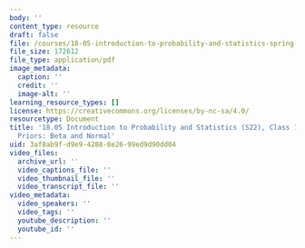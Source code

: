 ```yaml
---
body: ''
content_type: resource
draft: false
file: /courses/18-05-introduction-to-probability-and-statistics-spring-2022/mit18_05_s22_lec15.pdf
file_size: 172612
file_type: application/pdf
image_metadata:
  caption: ''
  credit: ''
  image-alt: ''
learning_resource_types: []
license: https://creativecommons.org/licenses/by-nc-sa/4.0/
resourcetype: Document
title: '18.05 Introduction to Probability and Statistics (S22), Class 15 Slides: Conjugate
  Priors: Beta and Normal'
uid: 3af8ab9f-d9e9-4288-8e26-99ed9d90dd04
video_files:
  archive_url: ''
  video_captions_file: ''
  video_thumbnail_file: ''
  video_transcript_file: ''
video_metadata:
  video_speakers: ''
  video_tags: ''
  youtube_description: ''
  youtube_id: ''
---
```

